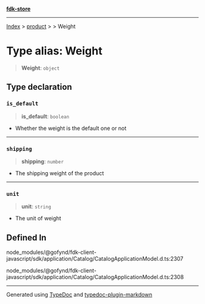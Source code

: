 [**fdk-store**](../../../README.md)
***

[Index](../../../API.md) > [product](../../README.md) > [<internal>](../README.md) > Weight

# Type alias: Weight

> **Weight**: `object`

## Type declaration

### `is_default`

> **is\_default**: `boolean`

- Whether the weight is the default one or not

***

### `shipping`

> **shipping**: `number`

- The shipping weight of the product

***

### `unit`

> **unit**: `string`

- The unit of weight

## Defined In

node\_modules/@gofynd/fdk-client-javascript/sdk/application/Catalog/CatalogApplicationModel.d.ts:2307

node\_modules/@gofynd/fdk-client-javascript/sdk/application/Catalog/CatalogApplicationModel.d.ts:2308

***
Generated using [TypeDoc](https://typedoc.org/) and [typedoc-plugin-markdown](https://www.npmjs.com/package/typedoc-plugin-markdown)

